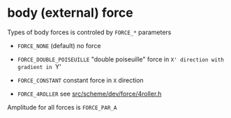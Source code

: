 # body (external) force

Types of body forces is controled by `FORCE_*` parameters

* `FORCE_NONE` (default) no force
* `FORCE_DOUBLE_POISEUILLE`
  "double poiseuille" force in `X' direction with gradient in `Y'

* `FORCE_CONSTANT`
  constant force in `X` direction

* `FORCE_4ROLLER`
   see [src/scheme/dev/force/4roller.h](src/scheme/dev/force/4roller.h)

Amplitude for all forces is `FORCE_PAR_A`
